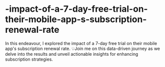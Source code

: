 # -impact-of-a-7-day-free-trial-on-their-mobile-app-s-subscription-renewal-rate
In this endeavour, I explored the impact of a 7-day free trial on their mobile app's subscription renewal rate. 💡Join me on this data-driven journey as we delve into the results and unveil actionable insights for enhancing subscription strategies.

